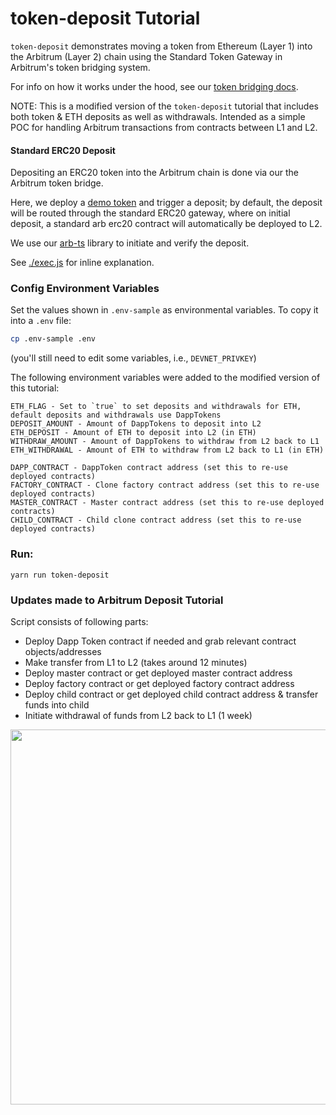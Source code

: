 # token-deposit Tutorial

`token-deposit` demonstrates moving a token from Ethereum (Layer 1) into the Arbitrum (Layer 2) chain using the Standard Token Gateway in Arbitrum's token bridging system.

For info on how it works under the hood, see our [token bridging docs](https://developer.offchainlabs.com/docs/bridging_assets).

NOTE: This is a modified version of the `token-deposit` tutorial that includes both token & ETH deposits as well as withdrawals.  Intended as a simple POC for handling Arbitrum transactions from contracts between L1 and L2.

#### **Standard ERC20 Deposit**

Depositing an ERC20 token into the Arbitrum chain is done via our the Arbitrum token bridge.

Here, we deploy a [demo token](./contracts/DappToken.sol) and trigger a deposit; by default, the deposit will be routed through the standard ERC20 gateway, where on initial deposit, a standard arb erc20 contract will automatically be deployed to L2.

We use our [arb-ts](https://github.com/OffchainLabs/arbitrum/tree/master/packages/arb-ts) library to initiate and verify the deposit.

See [./exec.js](./scripts/exec.js) for inline explanation.

### Config Environment Variables

Set the values shown in `.env-sample` as environmental variables. To copy it into a `.env` file:

```bash
cp .env-sample .env
```

(you'll still need to edit some variables, i.e., `DEVNET_PRIVKEY`)

The following environment variables were added to the modified version of this tutorial:

```
ETH_FLAG - Set to `true` to set deposits and withdrawals for ETH, default deposits and withdrawals use DappTokens
DEPOSIT_AMOUNT - Amount of DappTokens to deposit into L2
ETH_DEPOSIT - Amount of ETH to deposit into L2 (in ETH)
WITHDRAW_AMOUNT - Amount of DappTokens to withdraw from L2 back to L1
ETH_WITHDRAWAL - Amount of ETH to withdraw from L2 back to L1 (in ETH)

DAPP_CONTRACT - DappToken contract address (set this to re-use deployed contracts)
FACTORY_CONTRACT - Clone factory contract address (set this to re-use deployed contracts)
MASTER_CONTRACT - Master contract address (set this to re-use deployed contracts)
CHILD_CONTRACT - Child clone contract address (set this to re-use deployed contracts)
```

### Run:

```
yarn run token-deposit
```

### Updates made to Arbitrum Deposit Tutorial 

Script consists of following parts:
- Deploy Dapp Token contract if needed and grab relevant contract objects/addresses
- Make transfer from L1 to L2 (takes around 12 minutes)
- Deploy master contract or get deployed master contract address
- Deploy factory contract or get deployed factory contract address
- Deploy child contract or get deployed child contract address & transfer funds into child
- Initiate withdrawal of funds from L2 back to L1 (1 week)


<p align="center"><img src="../../assets/offchain_labs_logo.png" width="600"></p>
